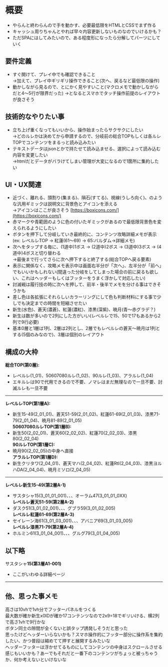 # 概要  

- やらんと終わらんので手を動かす、必要最低限をHTMLとCSSでまず作る  
- キャッシュ周りちゃんとやれば早々内容更新しないものなのでいけるかも？  
- ただSPAにはしてみたいので、ある程度形になったら分解してパーツにしていく  

## 要件定義  
- すぐ開けて、プレイ中でも確認できること  
→加えて、プレイ中ギリギリ操作できること(次へ、戻るなど最低限の操作)  
- 動かしながら見るので、とにかく見やすいこと(マクロメモで動かしながらだと4〜5行が限界だった)
→となるとスマホでタッチ操作前提のレイアウトが良さそう  

## 技術的なやりたい事  
- 立ち上げ重くなってもいいから、操作始まったらサクサクにしたい  
→どのルレかは決めてから申請するので、分岐前の総合TOPもしくは各ルレTOPでコンテンツをまるっと読み込みたい  
- テキストデータはjsonとかで持たせて読み込ませる、選択によって読み込む内容を変更したい  
→htmlだとデータがバラけてしまい管理が大変になるので1箇所に集約したい  

## UI・UX関連  
- 近づく、離れる、頭割り(集まる)、隕石(すてる)、視線(うしろ向く)、のような汎用ギミックは説明文に背景色とアイコンを添える  
→アイコンはここが良さそう [https://boxicons.com/](https://boxicons.com/)  
- 赤マークや青範囲のように色の付いたギミックがあるので最低限背景色を変えられるようにしたい  
- ボタンを押下して分岐していき最終的に、コンテンツ攻略詳細メモが表示(ex: レベルレTOP → 紅蓮(61〜69) → 65:バルダム→詳細メモ)  
- 次へをタップする毎に、(1道中)1ボス → (2道中)2ボス → (3道中)3ボス → (4道中)4ボスと切り替わる  
→最後まで行ってさらに次へ押下すると終了する(総合TOPへ戻る要素)  
- 表示に関係なく、攻略メモ表示中は画面右半分が「次へ」、左半分が「前へ」でもいいかもしれない(間違った分岐をしてしまった場合の前に戻るも欲しい、これはヘッダーもしくはフッターをうまく浮かして対応したい)  
- 討滅戦は履行技の時に次へを押して、前半・後半でメモを分ける事はできそうかも  
- 差し色は各拡張にそれらしいカラーリングにして色も判断材料にする事で少しでも決定までの時間を短縮させたい  
- 新生(水色)、蒼天(濃蒼)、紅蓮(濃紅)、漆黒(深紫)、暁月(青〜赤グラデ？)  
- 新生は数が多いので2列にした方がいい(レベルレで15、50で17もあるから2列で9行必要)  
- 基本0層と1層は1列、2層は2列とし、2層でもレベルレの蒼天〜暁月は1列とする(5個のみなので)、3層は個別のレイアウト  

## 構成の大枠  
**総合TOP(第0層):**  
- レベルレ(1_01)、50607080ルレ(1_02)、90ルレ(1_03)、アラルレ(1_04)  
- エキルレは90で代用できるので不要、ノマレはまだ無理なので一旦不要、討滅ルレも一旦不要  
---

**レベルレTOP(第1層A):**  
- 新生15-49(2_01_01)、蒼天51-59(2_01_02)、紅蓮61-69(2_01_03)、漆黒71-79(2_01_04)、暁月81-89(2_01_05)  
**50607080ルレTOP(第1層B):**  
- 新生50(2_02_01)、蒼天60(2_02_02)、紅蓮70(2_02_03)、漆黒80(2_02_04)  
**90ルレTOP(第1層C):**  
- 暁月90(2_02_05)の中身へ直接  
**アラルレTOP(第1層D):**  
- 新生クリタワ(2_04_01)、蒼天マハ(2_04_02)、紅蓮RtI(2_04_03)、漆黒ヨルハDA(2_04_04)、暁月ミソロ(2_04_05)  
---

**レベルレ新生15-49(第2層A-1)**  
- サスタシャ15(3_01_01_001)、、、オーラム47(3_01_01_0XX)  
**レベルレ蒼天51-59(第2層A-2)**  
- ダスク51(3_01_02_001)、、、グブラ59(3_01_02_005)  
**レベルレ紅蓮61-69(第2層A-3)**  
- セイレーン海61(3_01_03_001)、、、アバニア69(3_01_03_005)  
**レベルレ漆黒71-79(第2層A-4)**  
- ホルミン61(3_01_04_001)、、、グルグ79(3_01_04_005)  

以下略  
---

サスタシャ**15(第3層A1-001)**  
- ここがいわゆる詳細ページ  
---

## 他、思った事メモ  
高さは10vhで1vh分でフッターパネルをつくる  
最大数が確か新生x0IDが確か17コンテンツなので2x9=18でギリいける、横2列で高さ1vhで9行かな  
ボタン同士の隙間が全くないと誤タップ誘発しそうだと思った  
思ったけどヘッダーいらないかも？スマホ操作的にフッター部分に操作系を集約したい、かつ普段は縮めてて押すと展開するみたいな  
ヘッダーフッターは浮かせてるものにしてコンテンツの中身はスクロールさせる感じもいいかも？あーでもそれだと一番下のコンテンツがちょっと被っちゃうか、何か考えないといけないな